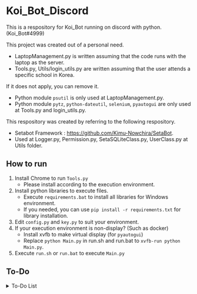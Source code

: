 # Koi_Bot_Discord

This is a respository for Koi_Bot running on discord with python. (Koi_Bot#4999)

This project was created out of a personal need.

-   LaptopManagement.py is written assuming that the code runs with the laptop as the server.
-   Tools.py, Utils/login_utils.py are written assuming that the user attends a specific school in Korea.

If it does not apply, you can remove it.

-   Python module `psutil` is only used at LaptopManagement.py.
-   Python module `pytz`, `python-dateutil`, `selenium`, `pyautogui` are only used at Tools.py and login_utils.py.

This respository was created by referring to the following respository.

-   Setabot Framework : https://github.com/Kimu-Nowchira/SetaBot.
-   Used at Logger.py, Permission.py, SetaSQLiteClass.py, UserClass.py at Utils folder.

## How to run

1. Install Chrome to run `Tools.py`
    - Please install according to the execution environment.
2. Install python libraries to execute files.
    - Execute `requirements.bat` to install all libraries for Windows environment.
    - If you needed, you can use `pip install -r requirements.txt` for library installation.
3. Edit `config.py` and `key.py` to suit your environment.
4. If your execution environment is non-display? (Such as docker)
    - Install xvfb to make virtual display (for `pyautogui`)
    - Replace `python Main.py` in run.sh and run.bat to `xvfb-run python Main.py`.
5. Execute `run.sh` or `run.bat` to execute `Main.py`

## To-Do

<details>
<summary> To-Do List </summary>

-   [ ] Sync auto_study() date limitation with nice school meal API. (To ignore at School day off)
-   [ ] debug_options() error resolve
-   [ ] Optimize some codes
    -   [ ] Change sleep to implicitly_wait() at `login_utils.py`
    -   [ ] Asynchronous at `login_utils.py`
    -   [ ] Asynchronous at Meal Info of `login_utils.py`
-   [ ] Add some function related with SQL

</details>
